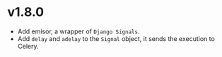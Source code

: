 # v1.8.0

- Add emisor, a wrapper of `Django Signals`.
- Add `delay` and `adelay` to the `Signal` object, it sends the execution to Celery.
